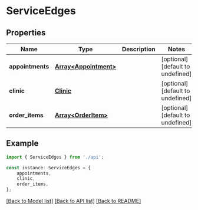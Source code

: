 # ServiceEdges


## Properties

Name | Type | Description | Notes
------------ | ------------- | ------------- | -------------
**appointments** | [**Array&lt;Appointment&gt;**](Appointment.md) |  | [optional] [default to undefined]
**clinic** | [**Clinic**](Clinic.md) |  | [optional] [default to undefined]
**order_items** | [**Array&lt;OrderItem&gt;**](OrderItem.md) |  | [optional] [default to undefined]

## Example

```typescript
import { ServiceEdges } from './api';

const instance: ServiceEdges = {
    appointments,
    clinic,
    order_items,
};
```

[[Back to Model list]](../README.md#documentation-for-models) [[Back to API list]](../README.md#documentation-for-api-endpoints) [[Back to README]](../README.md)
